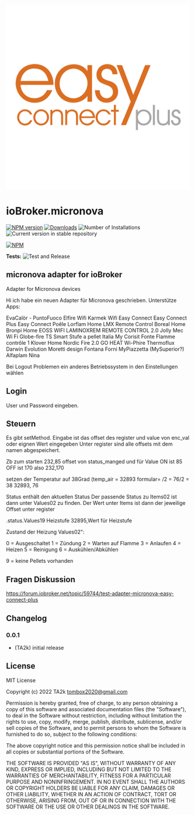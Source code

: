 ![Logo](admin/micronova.png)

# ioBroker.micronova

[![NPM version](https://img.shields.io/npm/v/iobroker.micronova.svg)](https://www.npmjs.com/package/iobroker.micronova)
[![Downloads](https://img.shields.io/npm/dm/iobroker.micronova.svg)](https://www.npmjs.com/package/iobroker.micronova)
![Number of Installations](https://iobroker.live/badges/micronova-installed.svg)
![Current version in stable repository](https://iobroker.live/badges/micronova-stable.svg)

[![NPM](https://nodei.co/npm/iobroker.micronova.png?downloads=true)](https://nodei.co/npm/iobroker.micronova/)

**Tests:** ![Test and Release](https://github.com/TA2k/ioBroker.micronova/workflows/Test%20and%20Release/badge.svg)

## micronova adapter for ioBroker

Adapter for Micronova devices

Hi ich habe ein neuen Adapter für Micronova geschrieben.
Unterstütze Apps:

EvaCalòr - PuntoFuoco
Elfire Wifi
Karmek Wifi
Easy Connect
Easy Connect Plus
Easy Connect Poêle
Lorflam Home
LMX Remote Control
Boreal Home
Bronpi Home
EOSS WIFI
LAMINOXREM REMOTE CONTROL 2.0
Jolly Mec Wi Fi
Globe-fire
TS Smart
Stufe a pellet Italia
My Corisit
Fonte Flamme contrôle 1
Klover Home
Nordic Fire 2.0
GO HEAT
Wi-Phire
Thermoflux
Darwin Evolution
Moretti design
Fontana Forni
MyPiazzetta (MySuperior?)
Alfaplam
Nina

Bei Logout Problemen ein anderes Betriebssystem in den Einstellungen wählen

## Login

User und Password eingeben.

## **Steuern**

Es gibt setMethod. Eingabe ist das offset des register und value von enc_val oder eignen Wert eingegeben
Unter register sind alle offsets mit dem namen abgespeichert.

Zb zum starten 232,85
offset von status_manged und für Value ON ist 85 OFF ist 170 also 232,170

setzen der Temperatur auf 38Grad (temp_air = 32893 formular= /2 = 76/2 = 38
32893, 76

Status enthält den aktuellen Status
Der passende Status zu Items02 ist dann unter Values02 zu finden. Der Wert unter Items ist dann der jeweilige Offset unter register

.status.Values19 Heizstufe
32895,Wert für Heizstufe

Zustand der Heizung
Values02":

0 = Ausgeschaltet
1 = Zündung
2 = Warten auf Flamme
3 = Anlaufen
4 = Heizen
5 = Reinigung
6 = Auskühlen/Abkühlen

9 = keine Pellets vorhanden

## Fragen Diskussion

https://forum.iobroker.net/topic/59744/test-adapter-micronova-easy-connect-plus

## Changelog

### 0.0.1

- (TA2k) initial release

## License

MIT License

Copyright (c) 2022 TA2k <tombox2020@gmail.com>

Permission is hereby granted, free of charge, to any person obtaining a copy
of this software and associated documentation files (the "Software"), to deal
in the Software without restriction, including without limitation the rights
to use, copy, modify, merge, publish, distribute, sublicense, and/or sell
copies of the Software, and to permit persons to whom the Software is
furnished to do so, subject to the following conditions:

The above copyright notice and this permission notice shall be included in all
copies or substantial portions of the Software.

THE SOFTWARE IS PROVIDED "AS IS", WITHOUT WARRANTY OF ANY KIND, EXPRESS OR
IMPLIED, INCLUDING BUT NOT LIMITED TO THE WARRANTIES OF MERCHANTABILITY,
FITNESS FOR A PARTICULAR PURPOSE AND NONINFRINGEMENT. IN NO EVENT SHALL THE
AUTHORS OR COPYRIGHT HOLDERS BE LIABLE FOR ANY CLAIM, DAMAGES OR OTHER
LIABILITY, WHETHER IN AN ACTION OF CONTRACT, TORT OR OTHERWISE, ARISING FROM,
OUT OF OR IN CONNECTION WITH THE SOFTWARE OR THE USE OR OTHER DEALINGS IN THE
SOFTWARE.
